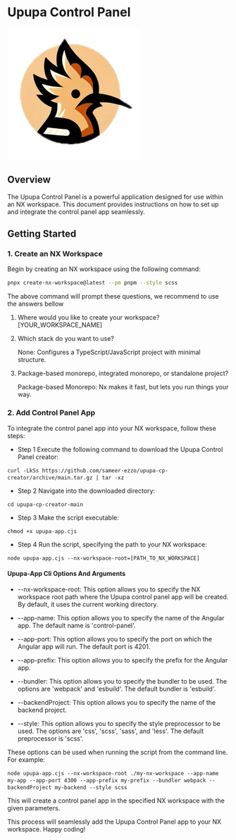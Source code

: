 # Upupa Control Panel

![Upupa Control Panel](app-template/src/assets/upupa.png)

## Overview

The Upupa Control Panel is a powerful application designed for use within an NX workspace. This document provides instructions on how to set up and integrate the control panel app seamlessly.

## Getting Started

### 1. Create an NX Workspace

Begin by creating an NX workspace using the following command:

```bash
pnpx create-nx-workspace@latest --pm pnpm --style scss
```
The above command will prompt these questions, we recommend to use the answers bellow

1. Where would you like to create your workspace? [YOUR_WORKSPACE_NAME]
2. Which stack do you want to use?
   
    None:          Configures a TypeScript/JavaScript project with minimal structure.
3. Package-based monorepo, integrated monorepo, or standalone project?
   
    Package-based Monorepo:     Nx makes it fast, but lets you run things your way.


### 2. Add Control Panel App
To integrate the control panel app into your NX workspace, follow these steps:

- Step 1
Execute the following command to download the Upupa Control Panel creator:

```
curl -LkSs https://github.com/sameer-ezzo/upupa-cp-creator/archive/main.tar.gz | tar -xz
```

- Step 2
Navigate into the downloaded directory:

```
cd upupa-cp-creator-main
```

- Step 3
Make the script executable:

```
chmod +x upupa-app.cjs
```

- Step 4
Run the script, specifying the path to your NX workspace:

```
node upupa-app.cjs --nx-workspace-root=[PATH_TO_NX_WORKSPACE]
```

#### Upupa-App Cli Options And Arguments

* --nx-workspace-root: This option allows you to specify the NX workspace root path where the Upupa control panel app will be created. By default, it uses the current working directory.

* --app-name: This option allows you to specify the name of the Angular app. The default name is 'control-panel'.
* --app-port: This option allows you to specify the port on which the Angular app will run. The default port is 4201.
* --app-prefix: This option allows you to specify the prefix for the Angular app.
* --bundler: This option allows you to specify the bundler to be used. The options are 'webpack' and 'esbuild'. The default bundler is 'esbuild'.
* --backendProject: This option allows you to specify the name of the backend project.
* --style: This option allows you to specify the style preprocessor to be used. The options are 'css', 'scss', 'sass', and 'less'. The default preprocessor is 'scss'.

These options can be used when running the script from the command line. For example:

```
node upupa-app.cjs --nx-workspace-root ./my-nx-workspace --app-name my-app --app-port 4300 --app-prefix my-prefix --bundler webpack --backendProject my-backend --style scss
```

This will create a control panel app in the specified NX workspace with the given parameters.

This process will seamlessly add the Upupa Control Panel app to your NX workspace.
Happy coding!